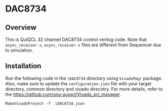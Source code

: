 # DAC8734
## Overview
This is QuIQCL 32 channel DAC8734 control verilog code. Note that ```async_receiver.v```, ```async_receiver.v``` files are different from Sequencer due to simulation. 

## Installation
Run the following code in the ```\DAC8734``` directory using ```VivadoPmgr``` package. Also, make sure to update the ```configuration.json``` file with your target directory, common directory and vivado direcotry. For more details, refer to the https://github.com/snu-quiqcl/Vivado_prj_manager.

```
MakeVivadoProject -f .\DAC8734.json
```
